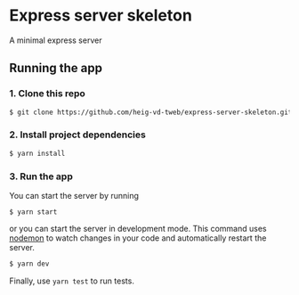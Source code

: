 # Express server skeleton
A minimal express server

## Running the app

### 1. Clone this repo

```sh
$ git clone https://github.com/heig-vd-tweb/express-server-skeleton.git
```

### 2. Install project dependencies
```sh
$ yarn install
```
### 3. Run the app

You can start the server by running
```$
$ yarn start
```

or you can start the server in development mode. This command uses [nodemon](https://github.com/remy/nodemon) to watch changes in your code and automatically restart the server.
```sh
$ yarn dev
```

Finally, use `yarn test` to run tests.